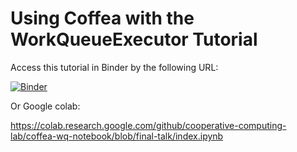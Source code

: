 # Using Coffea with the WorkQueueExecutor Tutorial

Access this tutorial in Binder by the following URL:

[![Binder](https://mybinder.org/badge_logo.svg)](https://mybinder.org/v2/gh/cooperative-computing-lab/coffea-wq-notebook.git/final-talk?labpath=index.ipynb)

Or Google colab:

https://colab.research.google.com/github/cooperative-computing-lab/coffea-wq-notebook/blob/final-talk/index.ipynb


